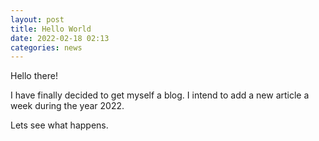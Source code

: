 ```yaml
---
layout: post
title: Hello World
date: 2022-02-18 02:13
categories: news
---
```


Hello there!

I have finally decided to get myself a blog. I intend to add a new article a week during the year 2022.

Lets see what happens.

